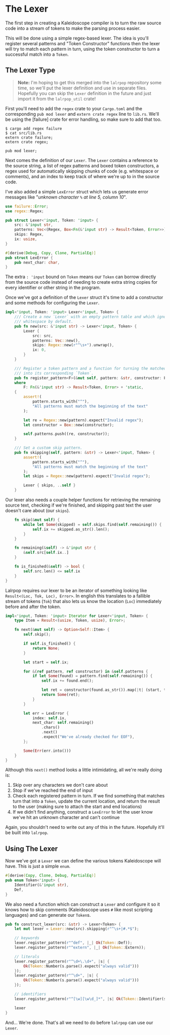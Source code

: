 # The Lexer

The first step in creating a Kaleidoscope compiler is to turn the raw source 
code into a stream of tokens to make the parsing process easier.

This will be done using a simple regex-based lexer. The idea is you'll register
several patterns and "Token Constructor" functions then the lexer will try to 
match each pattern in turn, using the token constructor to turn a successful
match into a `Token`.

## The Lexer Type

> **Note:** I'm hoping to get this merged into the `lalrpop` repository some
> time, so we'll put the lexer definition and use in separate files. Hopefully
> you can skip the `Lexer` definition in the future and just import it from the
> `lalrpop_util` crate!

First you'll need to add the `regex` crate to your `Cargo.toml` and the 
corresponding `pub mod lexer` and `extern crate regex` line to `lib.rs`. We'll
be using the [failure] crate for error handling, so make sure to add that too.

```console
$ cargo add regex failure
$ cat src/lib.rs
extern crate failure;
extern crate regex;

pub mod lexer;
```

Next comes the definition of our `Lexer`. The `Lexer` contains a reference to
the source string, a list of regex patterns and boxed token constructors, a 
regex used for automatically skipping chunks of code (e.g. whitespace or 
comments), and an index to keep track of where we're up to in the source code.

I've also added a simple `LexError` struct which lets us generate error messages
like "*unknown character `%` at line 5, column 10*".

```rust
use failure::Error;
use regex::Regex;

pub struct Lexer<'input, Token: 'input> {
    src: &'input str,
    patterns: Vec<(Regex, Box<Fn(&'input str) -> Result<Token, Error>>)>,
    skips: Regex,
    ix: usize,
}

#[derive(Debug, Copy, Clone, PartialEq)]
pub struct LexError {
    pub next_char: char,
}
```

The extra `: 'input` bound on `Token` means our `Token` can borrow directly from
the source code instead of needing to create extra string copies for every 
identifier or other string in the program.

Once we've got a definition of the `Lexer` struct it's time to add a constructor
and some methods for configuring the `Lexer`.

```rust
impl<'input, Token: 'input> Lexer<'input, Token> {
    /// Create a new `Lexer` with an empty pattern table and which ignores all
    /// whitespace by default.
    pub fn new(src: &'input str) -> Lexer<'input, Token> {
        Lexer {
            src: src,
            patterns: Vec::new(),
            skips: Regex::new(r"^\s+").unwrap(),
            ix: 0,
        }
    }

    /// Register a token pattern and a function for turning the matched text
    /// into its corresponding `Token`.
    pub fn register_pattern<F>(&mut self, pattern: &str, constructor: F)
    where
        F: Fn(&'input str) -> Result<Token, Error> + 'static,
    {
        assert!(
            pattern.starts_with("^"),
            "All patterns must match the beginning of the text"
        );

        let re = Regex::new(pattern).expect("Invalid regex");
        let constructor = Box::new(constructor);

        self.patterns.push((re, constructor));
    }

    /// Set a custom skip pattern.
    pub fn skipping(self, pattern: &str) -> Lexer<'input, Token> {
        assert!(
            pattern.starts_with("^"),
            "All patterns must match the beginning of the text"
        );
        let skips = Regex::new(pattern).expect("Invalid regex");

        Lexer { skips, ..self }
    }
```

Our lexer also needs a couple helper functions for retrieving the remaining 
source text, checking if we're finished, and skipping past text the user doesn't
care about (our `skips`).

```rust
    fn skip(&mut self) {
        while let Some(skipped) = self.skips.find(self.remaining()) {
            self.ix += skipped.as_str().len();
        }
    }

    fn remaining(&self) -> &'input str {
        &self.src[self.ix..]
    }

    fn is_finished(&self) -> bool {
        self.src.len() <= self.ix
    }
}
```

Lalrpop requires our lexer to be an iterator of something looking like
`Result<(Loc, Tok, Loc), Error>`. In english this translates to a fallible
stream of tokens (`Tok`) that also lets us know the location (`Loc`)
immediately before and after the token.

```rust
impl<'input, Token: 'input> Iterator for Lexer<'input, Token> {
    type Item = Result<(usize, Token, usize), Error>;

    fn next(&mut self) -> Option<Self::Item> {
        self.skip();

        if self.is_finished() {
            return None;
        }

        let start = self.ix;

        for &(ref pattern, ref constructor) in &self.patterns {
            if let Some(found) = pattern.find(self.remaining()) {
                self.ix += found.end();

                let ret = constructor(found.as_str()).map(|t| (start, t, self.ix));
                return Some(ret);
            }
        }

        let err = LexError {
            index: self.ix,
            next_char: self.remaining()
                .chars()
                .next()
                .expect("We've already checked for EOF"),
        };

        Some(Err(err.into()))
    }
}
```

Although this `next()` method looks a little intimidating, all we're really
doing is:

1. Skip over any characters we don't care about
2. Stop if we've reached the end of input
3. Check each registered pattern in turn. If we find something that matches 
   turn that into a `Token`, update the current location, and return the result
   to the user (making sure to attach the start and end locations)
4. If we didn't find anything, construct a `LexError` to let the user know we've
   hit an unknown character and can't continue

Again, you shouldn't need to write out any of this in the future. Hopefully 
it'll be built into `lalrpop`.

## Using The Lexer

Now we've got a `Lexer` we can define the various tokens Kaleidoscope will have.
This is just a simple `enum`.

```rust
#[derive(Copy, Clone, Debug, PartialEq)]
pub enum Token<'input> {
    Identifier(&'input str),
    Def,
}
```

We also need a function which can construct a `Lexer` and configure it so it 
knows how to skip comments (Kaleidoscope uses `#` like most scripting languages)
and can generate our `Token`s.

```rust
pub fn construct_lexer(src: &str) -> Lexer<Token> {
    let mut lexer = Lexer::new(src).skipping(r"^\s+|#.*$");

    // keywords
    lexer.register_pattern(r"^def", |_| Ok(Token::Def));
    lexer.register_pattern(r"^extern", |_| Ok(Token::Extern));

    // literals
    lexer.register_pattern(r"^\d+\.\d+", |s| {
        Ok(Token::Number(s.parse().expect("always valid")))
    });
    lexer.register_pattern(r"^\d+", |s| {
        Ok(Token::Number(s.parse().expect("always valid")))
    });

    // identifiers
    lexer.register_pattern(r"^[\w][\w\d_]*", |s| Ok(Token::Identifier(s)));

    lexer
}
```

And... We're done. That's all we need to do before `lalrpop` can use our 
`Lexer`.